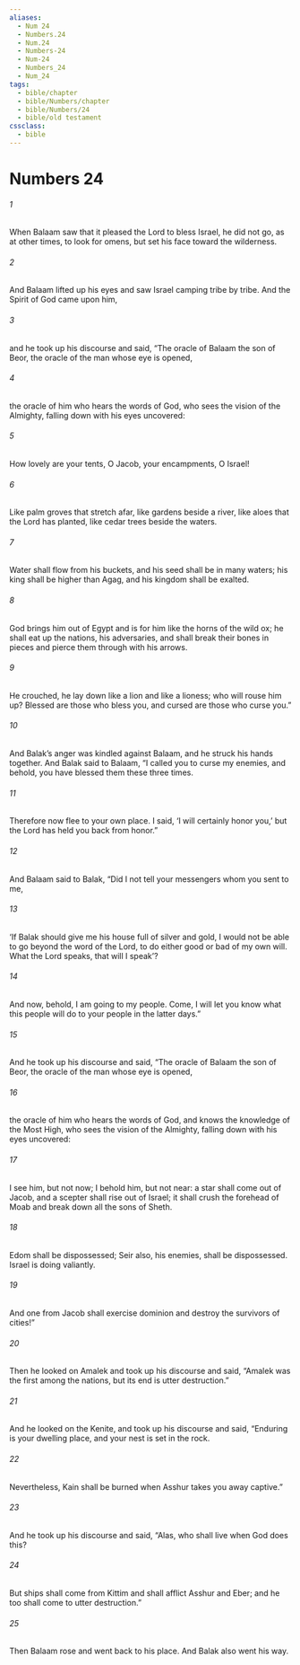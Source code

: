 ```yaml
---
aliases:
  - Num 24
  - Numbers.24
  - Num.24
  - Numbers-24
  - Num-24
  - Numbers_24
  - Num_24
tags:
  - bible/chapter
  - bible/Numbers/chapter
  - bible/Numbers/24
  - bible/old testament
cssclass:
  - bible
---
```


# Numbers 24

###### 1
When Balaam saw that it pleased the Lord to bless Israel, he did not go, as at other times, to look for omens, but set his face toward the wilderness.
###### 2
And Balaam lifted up his eyes and saw Israel camping tribe by tribe. And the Spirit of God came upon him,
###### 3
and he took up his discourse and said, “The oracle of Balaam the son of Beor, the oracle of the man whose eye is opened,
###### 4
the oracle of him who hears the words of God, who sees the vision of the Almighty,   falling down with his eyes uncovered:
###### 5
How lovely are your tents, O Jacob, your encampments, O Israel!
###### 6
Like palm groves that stretch afar, like gardens beside a river,   like aloes that the Lord has planted, like cedar trees beside the waters.
###### 7
Water shall flow from his buckets, and his seed shall be in many waters; his king shall be higher than Agag, and his kingdom shall be exalted.
###### 8
God brings him out of Egypt and is for him like the horns of the wild ox; he shall eat up the nations, his adversaries, and shall break their bones in pieces and pierce them through with his arrows.
###### 9
He crouched, he lay down like a lion and like a lioness; who will rouse him up?   Blessed are those who bless you, and cursed are those who curse you.”
###### 10
And Balak’s anger was kindled against Balaam, and he struck his hands together. And Balak said to Balaam, “I called you to curse my enemies, and behold, you have blessed them these three times.
###### 11
Therefore now flee to your own place. I said, ‘I will certainly honor you,’ but the Lord has held you back from honor.”
###### 12
And Balaam said to Balak, “Did I not tell your messengers whom you sent to me,
###### 13
‘If Balak should give me his house full of silver and gold, I would not be able to go beyond the word of the Lord, to do either good or bad of my own will. What the Lord speaks, that will I speak’?
###### 14
And now, behold, I am going to my people. Come, I will let you know what this people will do to your people in the latter days.”
###### 15
And he took up his discourse and said, “The oracle of Balaam the son of Beor, the oracle of the man whose eye is opened,
###### 16
the oracle of him who hears the words of God, and knows the knowledge of the Most High, who sees the vision of the Almighty,   falling down with his eyes uncovered:
###### 17
I see him, but not now; I behold him, but not near:   a star shall come out of Jacob, and a scepter shall rise out of Israel; it shall crush the forehead of Moab and break down all the sons of Sheth.
###### 18
Edom shall be dispossessed;   Seir also, his enemies, shall be dispossessed. Israel is doing valiantly.
###### 19
And one from Jacob shall exercise dominion and destroy the survivors of cities!”
###### 20
Then he looked on Amalek and took up his discourse and said, “Amalek was the first among the nations,   but its end is utter destruction.”
###### 21
And he looked on the Kenite, and took up his discourse and said, “Enduring is your dwelling place, and your nest is set in the rock.
###### 22
Nevertheless, Kain shall be burned when Asshur takes you away captive.”
###### 23
And he took up his discourse and said, “Alas, who shall live when God does this?
###### 24
But ships shall come from Kittim and shall afflict Asshur and Eber; and he too shall come to utter destruction.”
###### 25
Then Balaam rose and went back to his place. And Balak also went his way.


